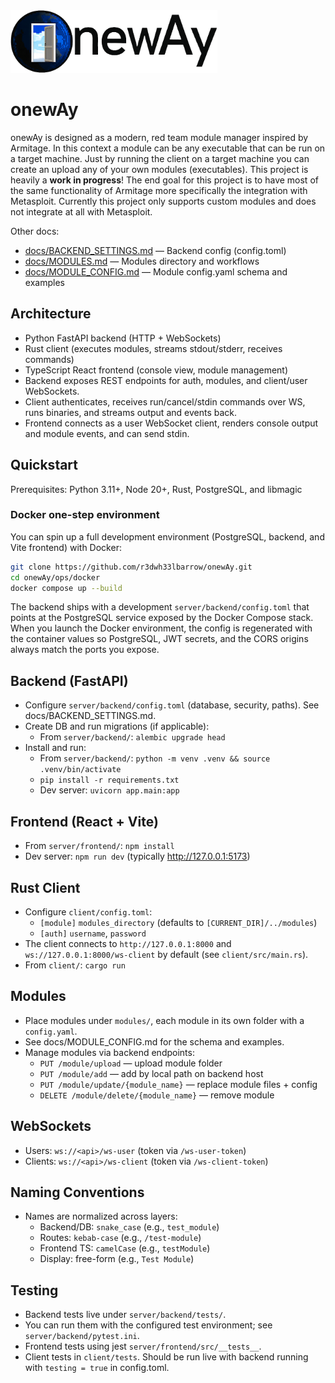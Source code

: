 <picture>
  <source media="(prefers-color-scheme: dark)" srcset="logos/onewAy_logo_dark.png">
  <source media="(prefers-color-scheme: light)" srcset="logos/onewAy_logo_light.png">
  <img alt="onewAy logo" src="logos/onewAy_logo_light.png" height=100>
</picture>

onewAy
========

onewAy is designed as a modern, red team module manager inspired by Armitage. In this context a module can be any executable that can be run on a target machine. Just by running the client on a target machine you can create an upload any of your own modules (executables). This project is heavily a **work in progress**! The end goal for this project is to have most of the same functionality of Armitage more specifically the integration with Metasploit. Currently this project only supports custom modules and does not integrate at all with Metasploit.

Other docs:
- [docs/BACKEND_SETTINGS.md](docs/BACKEND_SETTINGS.md) — Backend config (config.toml)
- [docs/MODULES.md](docs/MODULES.md) — Modules directory and workflows
- [docs/MODULE_CONFIG.md](docs/MODULE_CONFIG.md) — Module config.yaml schema and examples

Architecture
------------
- Python FastAPI backend (HTTP + WebSockets)
- Rust client (executes modules, streams stdout/stderr, receives commands)
- TypeScript React frontend (console view, module management)
- Backend exposes REST endpoints for auth, modules, and client/user WebSockets.
- Client authenticates, receives run/cancel/stdin commands over WS, runs binaries, and streams output and events back.
- Frontend connects as a user WebSocket client, renders console output and module events, and can send stdin.

Quickstart
----------
Prerequisites: Python 3.11+, Node 20+, Rust, PostgreSQL, and libmagic

### Docker one-step environment

You can spin up a full development environment (PostgreSQL, backend, and Vite frontend) with Docker:

```bash
git clone https://github.com/r3dwh33lbarrow/onewAy.git
cd onewAy/ops/docker
docker compose up --build
```

The backend ships with a development `server/backend/config.toml` that points at the PostgreSQL service exposed by the Docker Compose stack. When you launch the Docker environment, the config is regenerated with the container values so PostgreSQL, JWT secrets, and the CORS origins always match the ports you expose.

Backend (FastAPI)
-----------------
- Configure `server/backend/config.toml` (database, security, paths). See docs/BACKEND_SETTINGS.md.
- Create DB and run migrations (if applicable):
  - From `server/backend/`: `alembic upgrade head`
- Install and run:
  - From `server/backend/`: `python -m venv .venv && source .venv/bin/activate`
  - `pip install -r requirements.txt`
  - Dev server: `uvicorn app.main:app`

Frontend (React + Vite)
-----------------------
- From `server/frontend/`: `npm install`
- Dev server: `npm run dev` (typically http://127.0.0.1:5173)

Rust Client
-----------
- Configure `client/config.toml`:
  - `[module]` `modules_directory` (defaults to `[CURRENT_DIR]/../modules`)
  - `[auth]` `username`, `password`
- The client connects to `http://127.0.0.1:8000` and `ws://127.0.0.1:8000/ws-client` by default (see `client/src/main.rs`).
- From `client/`: `cargo run`

Modules
-------
- Place modules under `modules/`, each module in its own folder with a `config.yaml`.
- See docs/MODULE_CONFIG.md for the schema and examples.
- Manage modules via backend endpoints:
  - `PUT /module/upload` — upload module folder
  - `PUT /module/add` — add by local path on backend host
  - `PUT /module/update/{module_name}` — replace module files + config
  - `DELETE /module/delete/{module_name}` — remove module

WebSockets
----------
- Users: `ws://<api>/ws-user` (token via `/ws-user-token`)
- Clients: `ws://<api>/ws-client` (token via `/ws-client-token`)

Naming Conventions
----------------
- Names are normalized across layers:
  - Backend/DB: `snake_case` (e.g., `test_module`)
  - Routes: `kebab-case` (e.g., `/test-module`)
  - Frontend TS: `camelCase` (e.g., `testModule`)
  - Display: free-form (e.g., `Test Module`)

Testing
-------
- Backend tests live under `server/backend/tests/`.
- You can run them with the configured test environment; see `server/backend/pytest.ini`.
- Frontend tests using jest `server/frontend/src/__tests__`.
- Client tests in `client/tests`. Should be run live with backend running with `testing = true` in config.toml.
